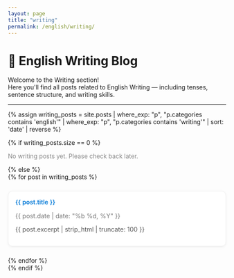 ```yaml
---
layout: page
title: "writing"
permalink: /english/writing/
---
```


# 📘 English Writing Blog

Welcome to the Writing section!  
Here you'll find all posts related to English Writing — including tenses, sentence structure, and writing skills.

---

{% assign writing_posts = site.posts 
  | where_exp: "p", "p.categories contains 'english'" 
  | where_exp: "p", "p.categories contains 'writing'" 
  | sort: 'date' | reverse %}

{% if writing_posts.size == 0 %}
<p style="color:#888;">No writing posts yet. Please check back later.</p>
{% else %}
<div style="display:grid; grid-template-columns:repeat(auto-fit, minmax(280px,1fr)); gap:1.5rem;">
  {% for post in writing_posts %}
  <div style="border:1px solid #eee; border-radius:10px; padding:1rem; background:#fff; box-shadow:0 2px 6px rgba(0,0,0,0.05);">
    <a href="{{ post.url | relative_url }}" style="text-decoration:none; font-weight:600; color:#0078D7;">
      {{ post.title }}
    </a>
    <p style="font-size:0.9rem; color:#777;">{{ post.date | date: "%b %d, %Y" }}</p>
    <p style="font-size:0.9rem; color:#555;">{{ post.excerpt | strip_html | truncate: 100 }}</p>
  </div>
  {% endfor %}
</div>
{% endif %}
